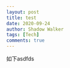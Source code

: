 ```yaml
---
layout: post
title: test
date: 2020-09-24
author: Shadow Walker
tags: [Tech]
comments: true
---
```


如下asdfds